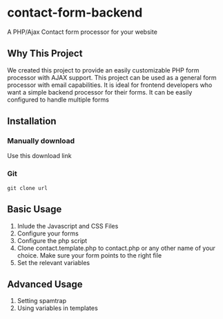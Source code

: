 # contact-form-backend
A PHP/Ajax Contact form processor for your website

## Why This Project
We created this project to provide an easily customizable PHP form processor with AJAX support.
This project can be used as a general form processor with email capabilities.
It is ideal for frontend developers who want a simple backend processor for their forms.
It can be easily configured to handle multiple forms

## Installation

### Manually download
Use this download link

### Git
`git clone url`

## Basic Usage
1. Inlude the Javascript and CSS Files
2. Configure your forms
3. Configure the php script
  1. Clone contact.template.php to contact.php or any other name of your choice. Make sure your form points to the right file
  2. Set the relevant variables
  
## Advanced Usage
1. Setting spamtrap
2. Using variables in templates
  

